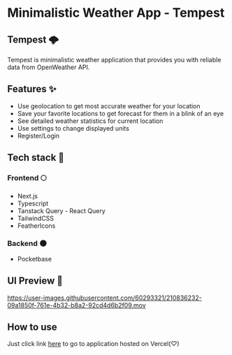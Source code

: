# Minimalistic Weather App - Tempest

## Tempest 🌩️
Tempest is minimalistic weather application that provides you with reliable data from OpenWeather API.

## Features ✨
* Use geolocation to get most accurate weather for your location
* Save your favorite locations to get forecast for them in a blink of an eye
* See detailed weather statistics for current location
* Use settings to change displayed units
* Register/Login

## Tech stack 🔌

### Frontend 🌕
* Next.js
* Typescript
* Tanstack Query - React Query
* TailwindCSS
* FeatherIcons


### Backend 🌑
* Pocketbase


## UI Preview 📸

https://user-images.githubusercontent.com/60293321/210836232-09a1850f-761e-4b32-b8a2-92cd4d6b2f09.mov



## How to use
Just click link [here](https://tempest-five.vercel.app) to go to application hosted on Vercel(♡)


